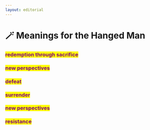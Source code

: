 ```yaml
---
layout: editorial
---
```


# 🪄 Meanings for the Hanged Man

### <mark style="color:purple;"></mark>

### <mark style="color:purple;">redemption through sacrifice</mark>&#x20;

### <mark style="color:purple;">new perspectives</mark> &#x20;

### <mark style="color:purple;">defeat</mark>&#x20;

### <mark style="color:purple;">surrender</mark>&#x20;

### <mark style="color:purple;">new perspectives</mark>&#x20;

### <mark style="color:purple;">resistance</mark>

<mark style="color:purple;"></mark>
